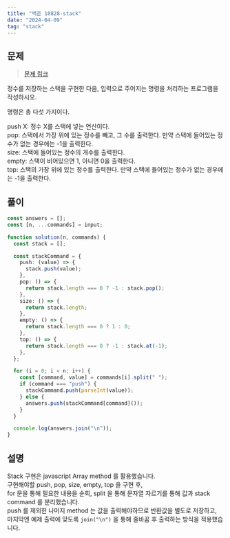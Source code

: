 ```yaml
---
title: "백준 10828-stack"
date: "2024-04-09"
tag: "stack"
---
```


## 문제

> <a href="https://www.acmicpc.net/problem/10828" target="_blank">문제 링크</a>

정수를 저장하는 스택을 구현한 다음, 입력으로 주어지는 명령을 처리하는 프로그램을 작성하시오.

명령은 총 다섯 가지이다.

push X: 정수 X를 스택에 넣는 연산이다.<br />
pop: 스택에서 가장 위에 있는 정수를 빼고, 그 수를 출력한다. 만약 스택에 들어있는 정수가 없는 경우에는 -1을 출력한다.<br />
size: 스택에 들어있는 정수의 개수를 출력한다. <br />
empty: 스택이 비어있으면 1, 아니면 0을 출력한다.<br />
top: 스택의 가장 위에 있는 정수를 출력한다. 만약 스택에 들어있는 정수가 없는 경우에는 -1을 출력한다.<br />

## 풀이

```ts
const answers = [];
const [n, ...commands] = input;

function solution(n, commands) {
  const stack = [];

  const stackCommand = {
    push: (value) => {
      stack.push(value);
    },
    pop: () => {
      return stack.length === 0 ? -1 : stack.pop();
    },
    size: () => {
      return stack.length;
    },
    empty: () => {
      return stack.length === 0 ? 1 : 0;
    },
    top: () => {
      return stack.length === 0 ? -1 : stack.at(-1);
    },
  };

  for (i = 0; i < n; i++) {
    const [command, value] = commands[i].split(" ");
    if (command === "push") {
      stackCommand.push(parseInt(value));
    } else {
      answers.push(stackCommand[command]());
    }
  }

  console.log(answers.join("\n"));
}
```

## 설명

Stack 구현은 javascript Array method 를 활용했습니다.<br />
구현해야할 push, pop, size, empty, top 을 구현 후,<br />
for 문을 통해 필요한 내용을 순회, split 을 통해 문자열 자르기를 통해 값과 stack command 를 분리했습니다.<br />
push 를 제외한 나머지 method 는 값을 출력해야하므로 반환값을 별도로 저장하고,<br />
마지막엔 예제 출력에 맞도록 `join("\n")` 을 통해 줄바꿈 후 출력하는 방식을 적용했습니다.<br />
